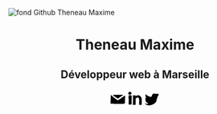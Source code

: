 ![fond Github Theneau Maxime](https://back.theneaumaxime.fr/public/images/webp/experiences-illustration.webp "fond github Theneau Maxime")

# <p align="center"> Theneau Maxime</p>
## <p align="center"> Développeur web à Marseille </p>

<p align="center">
  <a href="mailto:theneau.maxime@gmail.com" target="blank"><img  src="images/github/email.svg" alt="maximethe" height="30" width="30" /></a>
  <a href="https://www.linkedin.com/in/maxime-theneau/" target="blank"><img src="images/github/linkedin.svg" alt="maximethe" height="30" width="30" /></a>
  <a href="https://twitter.com/maximethe" target="blank"><img src="images/github/twitter.svg" alt="maximethe" height="30" width="30" /></a>
</p>
